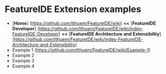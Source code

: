 # FeatureIDE Extension examples

* [**Home**] (https://github.com/tthuem/FeatureIDE/wiki) **<<** [**FeatureIDE Developer**] (https://github.com/tthuem/FeatureIDE/wiki/index-FeatureIDE-Developer) **<<** [**FeatureIDE Architecture and Extensibility**] (https://github.com/tthuem/FeatureIDE/wiki/index-FeatureIDE-Architecture-and-Extensibility)
* Example 1 (https://github.com/tthuem/FeatureIDE/wiki/Example-1)
* Example 2
* Example 3
* Example 4